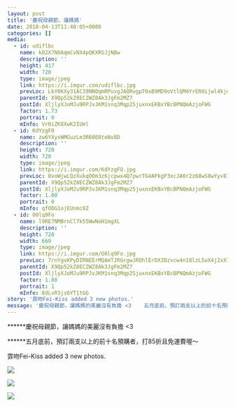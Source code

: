 ```yaml
---
layout: post
title: '慶祝母親節，讓媽媽' 
date: 2018-04-13T11:40:05+0000 
categories: [] 
media:
  - id: udiflbc
    name: k02X7NOAqmCvNX4pQKXRSJjNBw
    description: ''   
    height: 417
    width: 720
    type: image/jpeg
    link: https://i.imgur.com/udiflbc.jpg
    prevLoc: LkY0KXy31AC39NN0qmRPuvgJAQRvgpT0xB9MD9oVtlQM4YrEROijwl4kjojViJy69yoOOOCmj9jX7wGJfEPJ482nxpTw0W2G1jOLFGXgwMWAyki1RWgLj4VJCEggm2wvlxINorVpZgyVcqk4OLx4DncxYZkRAXk1I76PNOgg2AfYlgkKGww3IXErgzXw0gIZy75vD6NBF4NnpQkJZ2HjzNl9QozMhNB0rgQmyXCMgjBDVkkAFok8R7j8mYtRyNxPZMv2
    parentId: X9Qp52kZ8ECZWZ8Ak3JgFm2MZ7
    postId: XljlyXJoMJu9RPJvJKM1snq3Mqp25juxnxEKBxYBcBPNQmAzjoFWG
    factor: 1.73
    portrait: 0
    mInfo: Vr0iZK8XwK2IUml
  - id: KdYzgFO
    name: zw6YXyxWMGuzLm3R6008toNv8D
    description: ''   
    height: 720
    width: 720
    type: image/jpeg
    link: https://i.imgur.com/KdYzgFO.jpg
    prevLoc: 8voWjwLQzXukqOOm3z6jcpwx4Q7pwrTG4APkgP3xcJA0r2z68wS8wYyv878xI8w9k6EvjBcZgG0KDzO4hz10xZPKmlSJoVMYy1kGhxWMR0QnO4uPxl87BmzXfmvw08vJGvSDXxQZgkzBHoBwrjqkB8TQ43xkZy7PcgvRqlmm0KFWnrpKN55PuJY79NJ7NNfqpJpE01YESpqGO7zDRNiZDmmWkXwniy52EYZLroigpQO8JRlQfOB630L65jSlBYw50Yv6
    parentId: X9Qp52kZ8ECZWZ8Ak3JgFm2MZ7
    postId: XljlyXJoMJu9RPJvJKM1snq3Mqp25juxnxEKBxYBcBPNQmAzjoFWG
    factor: 1.00
    portrait: 0
    mInfo: qfODG1ojEUnmc8Z
  - id: O0lq9Fo
    name: l9RE7NMBrnCl7k55WwNoH1mgXL
    description: ''   
    height: 720
    width: 669
    type: image/jpeg
    link: https://i.imgur.com/O0lq9Fo.jpg
    prevLoc: 7rnYgvKPyDIRNEErMQAmTJRGrgwJRDhlErDX3Dzvcw4n18lzL5uX4j2xXlXnIREAGqyY1VuZO4KXAvJphx9vLwyOQkI12ryrR7VqIB073YQZvDigMGQgO2GjIvwBGXOmlwfAJRGnkPyEIvrEgLZ0jZiLPV1x3Bn3FLv0oVpp6PCVgEALw22NFRrNWBRNNGiqxQDyym8oIkAklk0q34TgNj6Em72nT9mLM7XPn0CpG4DRx241TzgW02mWRDiYEOoBj0k5
    parentId: X9Qp52kZ8ECZWZ8Ak3JgFm2MZ7
    postId: XljlyXJoMJu9RPJvJKM1snq3Mqp25juxnxEKBxYBcBPNQmAzjoFWG
    factor: 1.08
    portrait: 1
    mInfo: 8dLvR3js6YT1tGG
story: '霏吻Fei-Kiss added 3 new photos.'  
message: '慶祝母親節，讓媽媽的美麗沒有負擔 <3    五月底前，預訂兩支以上的前十名預購者，打85折且免運費喔～'  
---
```


******慶祝母親節，讓媽媽的美麗沒有負擔 <3  
  
******五月底前，預訂兩支以上的前十名預購者，打85折且免運費喔～
 
 
[//]: #story:
霏吻Fei-Kiss added 3 new photos.


[//]: #media:  
<a href="https://i.imgur.com/udiflbc.jpg"><img class="postImage" src="https://i.imgur.com/udiflbch.jpg" />  
</a>    

<a href="https://i.imgur.com/KdYzgFO.jpg"><img class="postImage" src="https://i.imgur.com/KdYzgFOh.jpg" />  
</a>    

<a href="https://i.imgur.com/O0lq9Fo.jpg"><img class="postImage" src="https://i.imgur.com/O0lq9Foh.jpg" />  
</a>   
